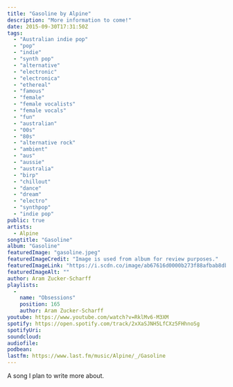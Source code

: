 ```yaml
---
title: "Gasoline by Alpine"
description: "More information to come!"
date: 2015-09-30T17:31:50Z
tags:
  - "Australian indie pop"
  - "pop"
  - "indie"
  - "synth pop"
  - "alternative"
  - "electronic"
  - "electronica"
  - "ethereal"
  - "famous"
  - "female"
  - "female vocalists"
  - "female vocals"
  - "fun"
  - "australian"
  - "00s"
  - "80s"
  - "alternative rock"
  - "ambient"
  - "aus"
  - "aussie"
  - "australia"
  - "birp"
  - "chillout"
  - "dance"
  - "dream"
  - "electro"
  - "synthpop"
  - "indie pop"
public: true
artists:
  - Alpine
songtitle: "Gasoline"
album: "Gasoline"
featuredImage: "gasoline.jpeg"
featuredImageCredit: "Image is used from album for review purposes."
featuredImageLink: "https://i.scdn.co/image/ab67616d0000b273f88afbab8db5093b3677c314"
featuredImageAlt: ""
author: Aram Zucker-Scharff
playlists:
  -
    name: "Obsessions"
    position: 165
    author: Aram Zucker-Scharff
youtube: https://www.youtube.com/watch?v=RklMv6-M3XM
spotify: https://open.spotify.com/track/2xXaSJNH5LfCXz5FHhnoSg
spotifyUri: 
soundcloud:
audiofile:
podbean:
lastfm: https://www.last.fm/music/Alpine/_/Gasoline
---
```


A song I plan to write more about.
		